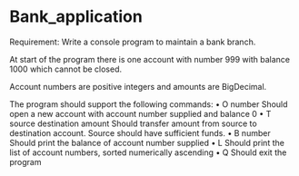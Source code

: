 # Bank_application

Requirement:
Write a console program to maintain a bank branch.

At start of the program there is one account with number 999 with balance 1000 which cannot be closed.

Account numbers are positive integers and amounts are BigDecimal. 

The program should support the following commands:
• O number Should open a new account with account number supplied and balance 0 
• T source destination amount Should transfer amount from source to destination account. Source should have sufficient funds. 
• B number Should print the balance of account number supplied 
• L Should print the list of account numbers, sorted numerically ascending 
• Q Should exit the program
